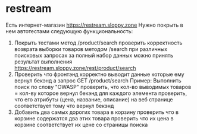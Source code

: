 # restream

Есть интернет-магазин https://restream.sloppy.zone  Нужно покрыть в нем автотестами следующую функциональность: 
1) Покрыть тестами метод /product/search проверить корректность возврата выборки товаров методом /search при различных поисковых запросах за полный набор данных можно принять результат выполнения https://restream.sloppy.zone/rest/product/search 
2) Проверить что фронтэнд корректно выводит данные которые ему вернул бекэнд а запрос GET /product/search Пример: Выполнить поиск по слову "OWASP" проверить, что кол-во выводимых товаров = кол-ву которое вернул бекэнд для каждого элемента проверить, что его атрибуты (цена, название, описание) на веб странице соответствует тому что вернул бекэнд 
3) Добавить два самых дорогих товара в корзину проверить что в корзине содержатся два этих товара проверить что их цена в корзине соответствует их цене со страницы поиска 
